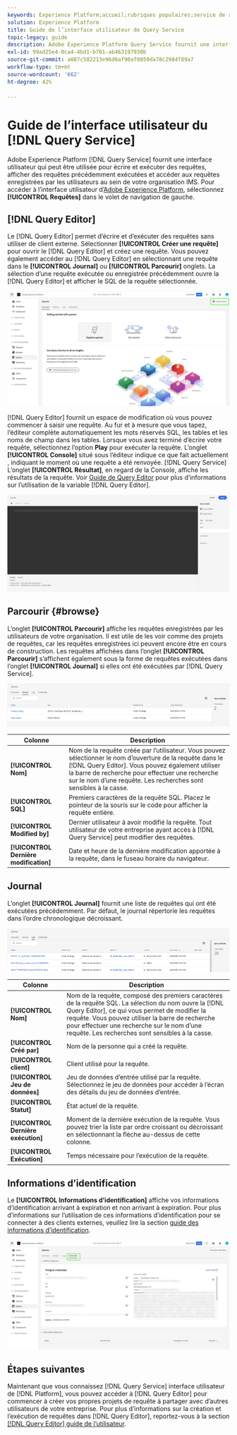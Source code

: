```yaml
---
keywords: Experience Platform;accueil;rubriques populaires;service de requête;service de requête;requête;éditeur de requêtes;éditeur de requêtes;éditeur de requêtes;éditeur de requêtes
solution: Experience Platform
title: Guide de l’interface utilisateur de Query Service
topic-legacy: guide
description: Adobe Experience Platform Query Service fournit une interface utilisateur qui peut être utilisée pour écrire et exécuter des requêtes, afficher des requêtes précédemment exécutées et accéder aux requêtes enregistrées par les utilisateurs au sein de votre organisation IMS.
exl-id: 99ad25e4-0ca4-4bd1-b701-ab463197930b
source-git-commit: a887c502213e96d6af90af0859da78c2984f89a7
workflow-type: tm+mt
source-wordcount: '662'
ht-degree: 42%

---
```


# Guide de l’interface utilisateur du [!DNL Query Service]

Adobe Experience Platform [!DNL Query Service] fournit une interface utilisateur qui peut être utilisée pour écrire et exécuter des requêtes, afficher des requêtes précédemment exécutées et accéder aux requêtes enregistrées par les utilisateurs au sein de votre organisation IMS. Pour accéder à l’interface utilisateur d’[Adobe Experience Platform](https://platform.adobe.com), sélectionnez **[!UICONTROL Requêtes]** dans le volet de navigation de gauche.

## [!DNL Query Editor]

Le [!DNL Query Editor] permet d’écrire et d’exécuter des requêtes sans utiliser de client externe. Sélectionner **[!UICONTROL Créer une requête]** pour ouvrir le [!DNL Query Editor] et créez une requête. Vous pouvez également accéder au [!DNL Query Editor] en sélectionnant une requête dans le **[!UICONTROL Journal]** ou **[!UICONTROL Parcourir]** onglets. La sélection d’une requête exécutée ou enregistrée précédemment ouvre la [!DNL Query Editor] et afficher le SQL de la requête sélectionnée.

![Le tableau de bord Requêtes avec l’option Créer une requête mise en surbrillance.](../images/ui/overview/overview.png)

[!DNL Query Editor] fournit un espace de modification où vous pouvez commencer à saisir une requête. Au fur et à mesure que vous tapez, l’éditeur complète automatiquement les mots réservés SQL, les tables et les noms de champ dans les tables. Lorsque vous avez terminé d’écrire votre requête, sélectionnez l’option **Play** pour exécuter la requête. L’onglet **[!UICONTROL Console]** situé sous l’éditeur indique ce que fait actuellement , indiquant le moment où une requête a été renvoyée. [!DNL Query Service] L’onglet **[!UICONTROL Résultat]**, en regard de la Console, affiche les résultats de la requête. Voir [Guide de Query Editor](./user-guide.md) pour plus d’informations sur l’utilisation de la variable [!DNL Query Editor].

![Zoomé en vue de la variable [!DNL Query Editor].](../images/ui/overview/query-editor.png)

## Parcourir {#browse}

L’onglet **[!UICONTROL Parcourir]** affiche les requêtes enregistrées par les utilisateurs de votre organisation. Il est utile de les voir comme des projets de requêtes, car les requêtes enregistrées ici peuvent encore être en cours de construction. Les requêtes affichées dans l’onglet **[!UICONTROL Parcourir]** s’affichent également sous la forme de requêtes exécutées dans l’onglet **[!UICONTROL Journal]** si elles ont été exécutées par [!DNL Query Service].

![Un zoom dans l&#39;onglet Parcourir du tableau de bord Requêtes qui affiche plusieurs requêtes enregistrées.](../images/ui/overview/browse.png)

| Colonne | Description |
| --- | --- |
| **[!UICONTROL Nom]** | Nom de la requête créée par l’utilisateur. Vous pouvez sélectionner le nom d’ouverture de la requête dans le [!DNL Query Editor]. Vous pouvez également utiliser la barre de recherche pour effectuer une recherche sur le nom d’une requête. Les recherches sont sensibles à la casse. |
| **[!UICONTROL SQL]** | Premiers caractères de la requête SQL. Placez le pointeur de la souris sur le code pour afficher la requête entière. |
| **[!UICONTROL Modified by]** | Dernier utilisateur à avoir modifié la requête. Tout utilisateur de votre entreprise ayant accès à [!DNL Query Service] peut modifier des requêtes. |
| **[!UICONTROL Dernière modification]** | Date et heure de la dernière modification apportée à la requête, dans le fuseau horaire du navigateur. |

## Journal

L’onglet **[!UICONTROL Journal]** fournit une liste de requêtes qui ont été exécutées précédemment. Par défaut, le journal répertorie les requêtes dans l’ordre chronologique décroissant.

![Un zoom en vue de l&#39;onglet Journal du tableau de bord Requêtes qui affiche une liste des requêtes dans l&#39;ordre chronologique inverse.](../images/ui/overview/log.png)

| Colonne | Description |
| --- | --- |
| **[!UICONTROL Nom]** | Nom de la requête, composé des premiers caractères de la requête SQL. La sélection du nom ouvre la [!DNL Query Editor], ce qui vous permet de modifier la requête. Vous pouvez utiliser la barre de recherche pour effectuer une recherche sur le nom d’une requête. Les recherches sont sensibles à la casse. |
| **[!UICONTROL Créé par]** | Nom de la personne qui a créé la requête. |
| **[!UICONTROL client]** | Client utilisé pour la requête. |
| **[!UICONTROL Jeu de données]** | Jeu de données d’entrée utilisé par la requête. Sélectionnez le jeu de données pour accéder à l’écran des détails du jeu de données d’entrée. |
| **[!UICONTROL Statut]** | État actuel de la requête. |
| **[!UICONTROL Dernière exécution]** | Moment de la dernière exécution de la requête. Vous pouvez trier la liste par ordre croissant ou décroissant en sélectionnant la flèche au-dessus de cette colonne. |
| **[!UICONTROL Exécution]** | Temps nécessaire pour l’exécution de la requête. |

## Informations d’identification

Le **[!UICONTROL Informations d’identification]** affiche vos informations d’identification arrivant à expiration et non arrivant à expiration. Pour plus d’informations sur l’utilisation de ces informations d’identification pour se connecter à des clients externes, veuillez lire la section [guide des informations d’identification](../clients/overview.md).

![Le tableau de bord Requêtes avec l’onglet Informations d’identification surligné.](../images/ui/overview/credentials.png)

## Étapes suivantes

Maintenant que vous connaissez [!DNL Query Service] interface utilisateur de [!DNL Platform], vous pouvez accéder à [!DNL Query Editor] pour commencer à créer vos propres projets de requête à partager avec d’autres utilisateurs de votre entreprise. Pour plus d’informations sur la création et l’exécution de requêtes dans [!DNL Query Editor], reportez-vous à la section [[!DNL Query Editor] guide de l’utilisateur](./user-guide.md).